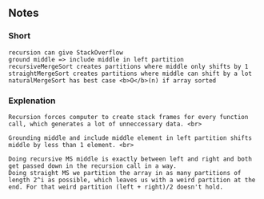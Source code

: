 ## Notes
### Short
	recursion can give StackOverflow	
	ground middle => include middle in left partition
	recursiveMergeSort creates partitions where middle only shifts by 1
	straightMergeSort creates partitions where middle can shift by a lot
    naturalMergeSort has best case <b>O</b>(n) if array sorted

### Explenation
    Recursion forces computer to create stack frames for every function call, which generates a lot of unneccessary data. <br>

    Grounding middle and include middle element in left partition shifts middle by less than 1 element. <br>

    Doing recursive MS middle is exactly between left and right and both get passed down in the recursion call in a way.
    Doing straight MS we partition the array in as many partitions of length 2^i as possible, which leaves us with a weird partition at the end. For that weird partition (left + right)/2 doesn't hold.
